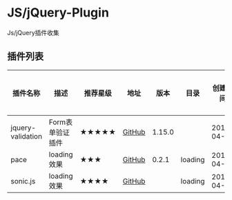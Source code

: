 # JS/jQuery-Plugin
Js/jQuery插件收集

## 插件列表

插件名称  | 描述  | 推荐星级  | 地址  | 版本  | 目录 | 创建时间 | 更新时间  
--------- | ------| --------- | ----- |-----  |----  |--------  |---------
jquery-validation | Form表单验证插件 | ★★★★★ | [GitHub](https://github.com/jzaefferer/jquery-validation) | 1.15.0 |                            | 2016-04-09 |
pace              | loading效果  | ★★★   | [GitHub](https://github.com/HubSpot/pace)                 |    0.2.1    | loading                    | 2016-04-16 |
sonic.js          | loading效果  | ★★★★  | [GitHub](https://github.com/padolsey/sonic.js)            |        | loading                    | 2016-04-16 |
